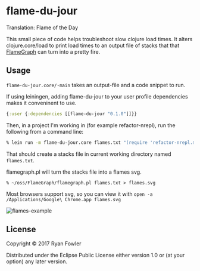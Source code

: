 # flame-du-jour

Translation: Flame of the Day

This small piece of code helps troubleshoot slow clojure load times.
It alters clojure.core/load to print load times to an output file of
stacks that that [FlameGraph](https://github.com/brendangregg/FlameGraph) can
turn into a pretty fire.

## Usage

`flame-du-jour.core/-main` takes an output-file and a code snippet to run.

If using leiningen, adding flame-du-jour to your user profile dependencies
makes it conveninent to use.
```clojure
{:user {:dependencies [[flame-du-jour "0.1.0"]]}}
```

Then, in a project I'm working in (for example refactor-nrepl), run
the following from a command line:

```bash
% lein run -m flame-du-jour.core flames.txt "(require 'refactor-nrepl.middleware :reload-all')"
```

That should create a stacks file in current working directory named `flames.txt`.

flamegraph.pl will turn the stacks file into a flames svg.

```
% ~/oss/FlameGraph/flamegraph.pl flames.txt > flames.svg
```

Most browsers support svg, so you can view it with `open -a /Applications/Google\ Chrome.app flames.svg`

![flames-example](https://ryfow.github.io/flame-du-jour/flames.svg)


## License

Copyright © 2017 Ryan Fowler

Distributed under the Eclipse Public License either version 1.0 or (at
your option) any later version.
